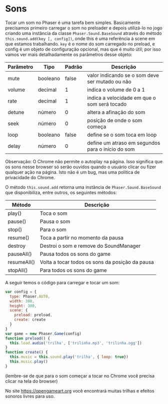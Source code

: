 # Sons
Tocar um som no Phaser é uma tarefa bem simples. Basicamente precisamos primeiro carregar o som no preloader e depois utilizá-lo no jogo criando uma instância da classe ``Phaser.Sound.BaseSound`` através do método ``this.sound.add(key [, config])``, onde this é uma referência à scene em que estamos trabalhando. ``key`` é o nome do som carregado no preload, e config é um objeto de configuração opcional, mas que é muito útil; por isso vamos ver mais detalhadamente os parâmetros desse objeto:

| Parâmetro	|Tipo	|	Padrão | Descrição |
| --------- | --- | ------ | --------- |
| mute | booleano | false | valor indicando se o som deve ser mutado ou não |
| volume | decimal | 1 | indica o volume de 0 a 1 |
| rate | decimal | 1 | indica a velocidade em que o som será tocado |
| detune | número | 0 | altera a afinação do som |
| seek | número | 0 | posição de onde o som começa |
| loop | booleano | false | define se o som toca em loop |
| delay | número | 0 | define um atraso em segundos para o início do som|

Observação: O Chrome não permite o autoplay na página. Isso significa que os sons nesse browser só serão ouvidos quando o usuário clicar ou fizer qualquer ação na página. Isto não é um bug, mas uma política de privacidade do Chrome.

O método ``this.sound.add`` retorna uma instância de ``Phaser.Sound.BaseSound`` que disponibiliza, entre outros, os seguintes métodos:

| Método | Descrição |
| ------ | --------- |
| play() | Toca o som |
| pause() | Pausa o som |
| stop() | Para o som
| resume() | Toca a partir no momento da pausa |
| destroy | Destroi o som e remove do SoundManager |
| pauseAll() | Pausa todos os sons do game |
| resumeAll() | Volta a tocar todos os sons da posição da pausa |
| stopAll() | Para todos os sons do game |

A seguir temos o código para carregar e tocar um som:

```javascript
var config = {
  type: Phaser.AUTO,
  width: 300,
  height: 300,
  scene: {
    preload: preload,
    create: create
  }
}
var game = new Phaser.Game(config)
function preload() {
  this.load.audio('trilha', ['trilinha.mp3', 'trilinha.ogg'])
}
function create() {
  this.music = this.sound.play('trilha', { loop: true})
  this.music.play()
}
```
(lembre-se de que para o som começar a tocar no Chrome você precisa clicar na tela do browser)

No site <https://opengameart.org> você encontrará muitas trilhas e efeitos sonoros livres para uso.
